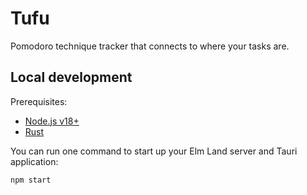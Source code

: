 # Tufu 

Pomodoro technique tracker that connects to where your tasks are.



## Local development

Prerequisites:
- [Node.js v18+](https://nodejs.org)
- [Rust](https://www.rust-lang.org/learn/get-started#installing-rust)

You can run one command to start up your Elm Land server and Tauri application:

```
npm start
```
